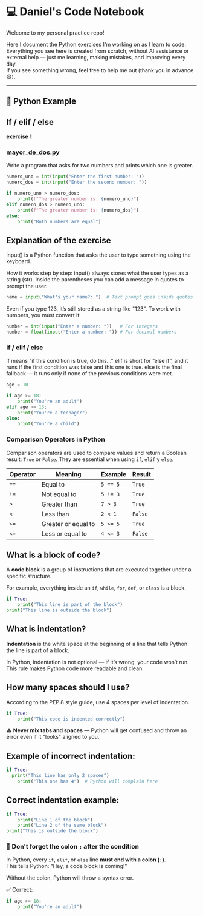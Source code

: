 # 💻 Daniel's Code Notebook

Welcome to my personal practice repo!

Here I document the Python exercises I'm working on as I learn to code.  
Everything you see here is created from scratch, without AI assistance or external help — just me learning, making mistakes, and improving every day.  
If you see something wrong, feel free to help me out (thank you in advance 😄).

---

## 🐍 Python Example

## If / elif / else
**exercise 1**

### mayor_de_dos.py
Write a program that asks for two numbers and prints which one is greater.

```python
numero_uno = int(input("Enter the first number: "))
numero_dos = int(input("Enter the second number: "))

if numero_uno > numero_dos:
    print(f"The greater number is: {numero_uno}")
elif numero_dos > numero_uno:
    print(f"The greater number is: {numero_dos}")
else:
    print("Both numbers are equal")
```
##  Explanation of the exercise 
input() is a Python function that asks the user to type something using the keyboard.

How it works step by step:
input() always stores what the user types as a string (str).
Inside the parentheses you can add a message in quotes to prompt the user.

```python
name = input("What's your name?: ")  # Text prompt goes inside quotes
```
Even if you type 123, it’s still stored as a string like "123".
To work with numbers, you must convert it:

```python
number = int(input("Enter a number: "))   # For integers
number = float(input("Enter a number: ")) # For decimal numbers
```
### if / elif / else
if means "if this condition is true, do this..."
elif is short for “else if”, and it runs if the first condition was false and this one is true.
else is the final fallback — it runs only if none of the previous conditions were met.

```python
age = 10

if age >= 18:
    print("You're an adult")
elif age >= 13:
    print("You're a teenager")
else:
    print("You're a child")
```

### Comparison Operators in Python

Comparison operators are used to compare values and return a Boolean result: `True` or `False`. 
They are essential when using `if`, `elif` y `else`.

| Operator | Meaning                | Example   | Result    |
|----------|------------------------|-----------|-----------|
| `==`     | Equal to               | `5 == 5`  | `True`    |
| `!=`     | Not equal to           | `5 != 3`  | `True`    |
| `>`      | Greater than           | `7 > 3`   | `True`    |
| `<`      | Less than              | `2 < 1`   | `False`   |
| `>=`     | Greater or equal to    | `5 >= 5`  | `True`    |
| `<=`     | Less or equal to       | `4 <= 3`  | `False`   |

## What is a block of code?

A **code block** is a group of instructions that are executed together under a specific structure.

For example, everything inside an `if`, `while`, `for`, `def`, or `class` is a block.

```python
if True:
    print("This line is part of the block")
print("This line is outside the block")
```

## What is indentation?
**Indentation** is the white space at the beginning of a line that tells Python the line is part of a block.

In Python, indentation is not optional — if it’s wrong, your code won’t run.
This rule makes Python code more readable and clean.

## How many spaces should I use?
According to the PEP 8 style guide, use 4 spaces per level of indentation.

```python
if True:
    print("This code is indented correctly")
```
⚠️ **Never mix tabs and spaces** — Python will get confused and throw an error even if it "looks" aligned to you.
## Example of incorrect indentation:

```python
if True:
  print("This line has only 2 spaces")
    print("This one has 4")  # Python will complain here
```

## Correct indentation example:

```python
if True:
    print("Line 1 of the block")
    print("Line 2 of the same block")
print("This is outside the block")
```
### 🔸 Don't forget the colon `:` after the condition

In Python, every `if`, `elif`, or `else` line **must end with a colon (`:`)**.  
This tells Python: “Hey, a code block is coming!”

Without the colon, Python will throw a syntax error.

✅ Correct:
```python
if age >= 18:
    print("You're an adult")

